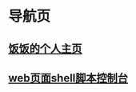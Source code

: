 

# 导航页

## [饭饭的个人主页](https://github.com/noisky/Homepage)

## [web页面shell脚本控制台](https://github.com/jcubic/jquery.terminal)
